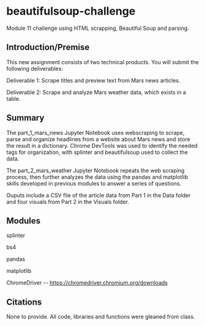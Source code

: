 # beautifulsoup-challenge
Module 11 challenge using HTML scrapping, Beautiful Soup and parsing.

## Introduction/Premise

This new assignment consists of two technical products. You will submit the following deliverables:

Deliverable 1: Scrape titles and preview text from Mars news articles.

Deliverable 2: Scrape and analyze Mars weather data, which exists in a table.

## Summary

The part_1_mars_news Jupyter Notebook uses webscraping to scrape, parse and organize headlines from a website about Mars news and store the result in a dictionary. Chrome DevTools was used to identify the needed tags for organization, with splinter and beautifulsoup used to collect the data.

The part_2_mars_weather Jupyter Notebook repeats the web scraping process, then further analyzes the data using the pandas and matplotlib skills developed in previous modules to answer a series of questions. 

Ouputs include a CSV file of the article data from Part 1 in the Data folder and four visuals from Part 2 in the Visuals folder. 

## Modules

splinter

bs4

pandas

matplotlib

ChromeDriver -- https://chromedriver.chromium.org/downloads

## Citations

None to provide. All code, libraries and functions were gleaned from class.

